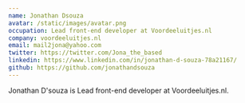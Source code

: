```yaml
---
name: Jonathan Dsouza
avatar: /static/images/avatar.png
occupation: Lead front-end developer at Voordeeluitjes.nl
company: voordeeluitjes.nl
email: mail2jona@yahoo.com
twitter: https://twitter.com/Jona_the_based
linkedin: https://www.linkedin.com/in/jonathan-d-souza-78a21167/
github: https://github.com/jonathandsouza
---
```


Jonathan D'souza is Lead front-end developer at Voordeeluitjes.nl.
